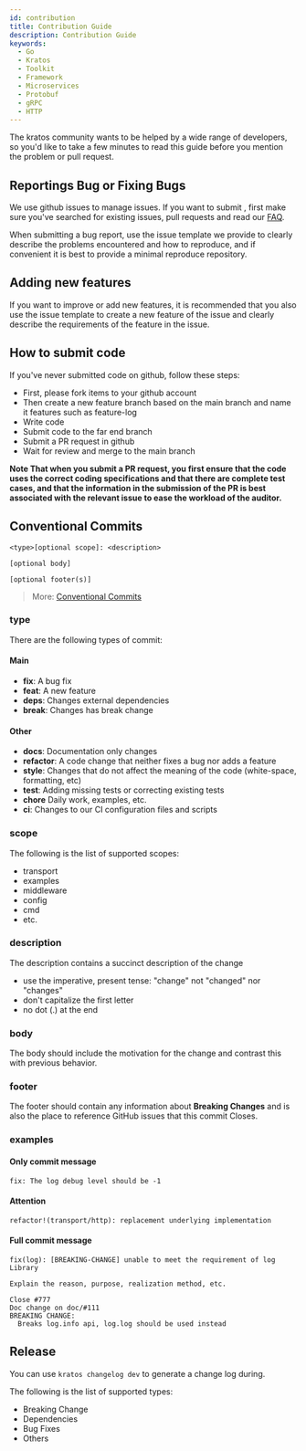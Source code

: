 ```yaml
---
id: contribution
title: Contribution Guide
description: Contribution Guide
keywords:
  - Go 
  - Kratos
  - Toolkit
  - Framework
  - Microservices
  - Protobuf
  - gRPC
  - HTTP
---
```

The kratos community wants to be helped by a wide range of developers, so you'd like to take a few minutes to read this guide before you mention the problem or pull request.

## Reportings Bug or Fixing Bugs
We use github issues to manage issues. If you want to submit , first make sure you've searched for existing issues, pull requests and read our [FAQ](https://go-kratos.dev/docs/intro/faq).

When submitting a bug report, use the issue template we provide to clearly describe the problems encountered and how to reproduce, and if convenient it is best to provide a minimal reproduce repository.

## Adding new features
If you want to improve or add new features, it is recommended that you also use the issue template to create a new feature of the issue and clearly describe the requirements of the feature in the issue.

## How to submit code
If you've never submitted code on github, follow these steps:

- First, please fork items to your github account
- Then create a new feature branch based on the main branch and name it features such as feature-log 
- Write code
- Submit code to the far end branch
- Submit a PR request in github
- Wait for review and merge to the main branch

**Note That when you submit a PR request, you first ensure that the code uses the correct coding specifications and that there are complete test cases, and that the information in the submission of the PR is best associated with the relevant issue to ease the workload of the auditor.**

## Conventional Commits

```
<type>[optional scope]: <description>

[optional body]

[optional footer(s)]
```

> More: [Conventional Commits](https://www.conventionalcommits.org/en/v1.0.0/#summary)

### type

There are the following types of commit:

#### Main

- **fix**: A bug fix
- **feat**: A new feature
- **deps**: Changes external dependencies
- **break**: Changes has break change

#### Other

- **docs**: Documentation only changes
- **refactor**: A code change that neither fixes a bug nor adds a feature
- **style**: Changes that do not affect the meaning of the code (white-space, formatting, etc)
- **test**: Adding missing tests or correcting existing tests
- **chore** Daily work, examples, etc.
- **ci**: Changes to our CI configuration files and scripts

### scope 

The following is the list of supported scopes:

- transport
- examples
- middleware
- config
- cmd
- etc.

### description

The description contains a succinct description of the change

- use the imperative, present tense: "change" not "changed" nor "changes"
- don't capitalize the first letter
- no dot (.) at the end

### body

The body should include the motivation for the change and contrast this with previous behavior.

### footer

The footer should contain any information about **Breaking Changes** and is also the place to reference GitHub issues that this commit Closes.

### examples


#### Only commit message
```
fix: The log debug level should be -1  
```

#### Attention
```
refactor!(transport/http): replacement underlying implementation
```

#### Full commit message
```
fix(log): [BREAKING-CHANGE] unable to meet the requirement of log Library

Explain the reason, purpose, realization method, etc.

Close #777
Doc change on doc/#111
BREAKING CHANGE:
  Breaks log.info api, log.log should be used instead
```
## Release

You can use `kratos changelog dev` to generate a change log during.

The following is the list of supported types:

- Breaking Change
- Dependencies
- Bug Fixes
- Others

